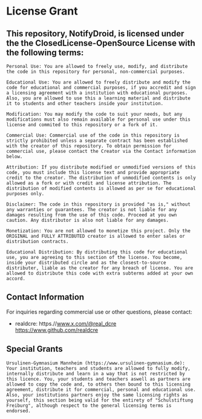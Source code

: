 # License Grant

## This repository, NotifyDroid, is licensed under the the ClosedLicense-OpenSource License with the following terms:

    Personal Use: You are allowed to freely use, modify, and distribute the code in this repository for personal, non-commercial purposes.

    Educational Use: You are allowed to freely distribute and modify the code for educational and commercial purposes, if you accredit and sign a licensing agreement with a institution with educational purposes. Also, you are allowed to use this a learning material and distribute it to students and other teachers inside your institution.

    Modification: You may modify the code to suit your needs, but any modifications must also remain available for personal use under this license and commited to this repository or a fork of it.

    Commercial Use: Commercial use of the code in this repository is strictly prohibited unless a separate contract has been established with the creator of this repository. To obtain permission for commercial use, please contact the Creator via the Contact information below.

    Attribution: If you distribute modified or unmodified versions of this code, you must include this license text and provide appropriate credit to the creator. The distribution of unmodified contents is only allowed as a fork or with credit and license attribution. The distribution of modified contents is allowed as per se for educational purposes only.

    Disclaimer: The code in this repository is provided "as is," without any warranties or guarantees. The creator is not liable for any damages resulting from the use of this code. Proceed at you own caution. Any distributor is also not liable for any damages.

    Monetization: You are not allowed to monetize this project. Only the ORIGINAL and FULLY ATTRIBUTED creator is allowed to enter sales or distribution contracts.

    Educational Distribution: By distributing this code for educational use, you are agreeing to this section of the license. You become, inside your distributed circle and as the closest-to-source distributer, liable as the creator for any breach of license. You are allowed to distribute this code with extra subterms added at your own accord.

## Contact Information

For inquiries regarding commercial use or other questions, please contact:

- realdcre:
  https.//www.x.com/@real_dcre
  https://www.github.com/realdcre


## Special Grants

    Ursulinen-Gymnasium Mannheim (https://www.ursulinen-gymnasium.de): Your institution, teachers and students are allowed to fully modify, internally distribute and learn in a way that is not restricted by this licence. You, your students and teachers aswell as partners are allowed to copy the code and, to others then bound to this licensing agreement, distribute it for commercial, personal and educational use. Also, your institutions partners enjoy the same licensing rights as yourself, this section being valid for the entirety of "Schulstiftung Freiburg", although respect to the general licensing terms is endorsed.
